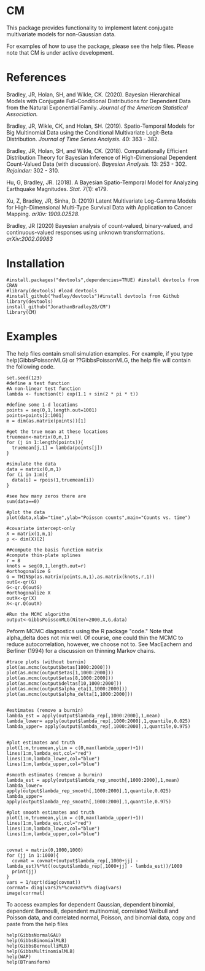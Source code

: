 # CM
This package provides functionality to implement latent conjugate multivariate models for non-Gaussian data.

For examples of how to use the package, please see the help files. Please note that CM is under active development.

# References

Bradley, JR, Holan, SH, and Wikle, CK. (2020). Bayesian Hierarchical Models with Conjugate Full-Conditional Distributions for Dependent Data from the Natural Exponential Family. *Journal of the American Statistical Association.*

Bradley, JR, Wikle, CK, and Holan, SH. (2019). Spatio-Temporal Models for Big Multinomial Data using the Conditional Multivariate Logit-Beta Distribution. *Journal of Time Series Analysis.* 40: 363 - 382.

Bradley, JR, Holan, SH, and Wikle, CK. (2018). Computationally Efficient Distribution Theory for Bayesian Inference of High-Dimensional Dependent Count-Valued Data (with discussion). *Bayesian Analysis.* 13: 253 - 302. *Rejoinder:* 302 - 310.

Hu, G, Bradley, JR. (2018). A Bayesian Spatio-Temporal Model for Analyzing Earthquake Magnitudes. *Stat.* 7(1): e179.

Xu, Z,  Bradley, JR, Sinha, D. (2019) Latent Multivariate Log-Gamma Models for High-Dimensional Multi-Type Survival Data with Application to Cancer Mapping. *arXiv: 1909.02528*.

Bradley, JR (2020) Bayesian analysis of count-valued, binary-valued, and continuous-valued responses using unknown transformations. *arXiv:2002.09983*

# Installation
```
#install.packages("devtools",dependencies=TRUE) #install devtools from CRAN
#library(devtools) #load devtools
#install_github("hadley/devtools")#install devtools from Github
library(devtools)
install_github("JonathanBradley28/CM")
library(CM)
```
# Examples 
The help files contain small simulation examples. For example, if you type help(GibbsPoissonMLG) or ??GibbsPoissonMLG, the help file will contain the following code.
```
set.seed(123)
#define a test function
#A non-linear test function
lambda <- function(t) exp(1.1 + sin(2 * pi * t))

#define some 1-d locations
points = seq(0,1,length.out=1001)
points=points[2:1001]
m = dim(as.matrix(points))[1]

#get the true mean at these locations
truemean<-matrix(0,m,1)
for (j in 1:length(points)){
  truemean[j,1] = lambda(points[j])
}

#simulate the data
data = matrix(0,m,1)
for (i in 1:m){
  data[i] = rpois(1,truemean[i])
}

#see how many zeros there are
sum(data==0)

#plot the data
plot(data,xlab="time",ylab="Poisson counts",main="Counts vs. time")

#covariate intercept-only
X = matrix(1,m,1)
p <- dim(X)[2]

##compute the basis function matrix
#compute thin-plate splines
r = 8
knots = seq(0,1,length.out=r)
#orthogonalize G
G = THINSp(as.matrix(points,m,1),as.matrix(knots,r,1))
outG<-qr(G)
G<-qr.Q(outG)
#orthogonalize X
outX<-qr(X)
X<-qr.Q(outX)

#Run the MCMC algorithm
output<-GibbsPoissonMLG(Niter=2000,X,G,data)
```

Peform MCMC diagnostics using the R package "code." Note that alpha_delta does not mix well. Of course, one could thin the MCMC to reduce autocorrelation, however, we choose not to. See MacEachern and Berliner (1994) for a discussion on thinning Markov chains.

```
#trace plots (without burnin)
plot(as.mcmc(output$betas[1000:2000]))
plot(as.mcmc(output$etas[1,1000:2000]))
plot(as.mcmc(output$etas[8,1000:2000]))
plot(as.mcmc(output$deltas[10,1000:2000]))
plot(as.mcmc(output$alpha_eta[1,1000:2000]))
plot(as.mcmc(output$alpha_delta[1,1000:2000]))


#estimates (remove a burnin)
lambda_est = apply(output$lambda_rep[,1000:2000],1,mean)
lambda_lower= apply(output$lambda_rep[,1000:2000],1,quantile,0.025)
lambda_upper= apply(output$lambda_rep[,1000:2000],1,quantile,0.975)


#plot estimates and truth
plot(1:m,truemean,ylim = c(0,max(lambda_upper)+1))
lines(1:m,lambda_est,col="red")
lines(1:m,lambda_lower,col="blue")
lines(1:m,lambda_upper,col="blue")

#smooth estimates (remove a burnin)
lambda_est = apply(output$lambda_rep_smooth[,1000:2000],1,mean)
lambda_lower= apply(output$lambda_rep_smooth[,1000:2000],1,quantile,0.025)
lambda_upper= apply(output$lambda_rep_smooth[,1000:2000],1,quantile,0.975)

#plot smooth estimates and truth
plot(1:m,truemean,ylim = c(0,max(lambda_upper)+1))
lines(1:m,lambda_est,col="red")
lines(1:m,lambda_lower,col="blue")
lines(1:m,lambda_upper,col="blue")


covmat = matrix(0,1000,1000)
for (jj in 1:1000){
  covmat = covmat+(output$lambda_rep[,1000+jj] - lambda_est)%*%t((output$lambda_rep[,1000+jj] - lambda_est))/1000
  print(jj)
}
vars = 1/sqrt(diag(covmat))
corrmat= diag(vars)%*%covmat%*% diag(vars)
image(corrmat)

```

To access examples for dependent Gaussian, dependent binomial, dependent Bernoulli, dependent multinomial, correlated Weibull and Poisson data, and correlated normal, Poisson, and binomial data, copy and paste from the help files

```
help(GibbsNormalGAU)
help(GibbsBinomialMLB)
help(GibbsBernoulliMLB)
help(GibbsMultinomialMLB)
help(WAP)
help(BTransform)
```
